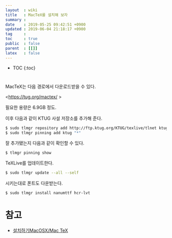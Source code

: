 ```yaml
---
layout  : wiki
title   : MacTeX를 설치해 보자
summary : 
date    : 2019-05-25 09:42:51 +0900
updated : 2019-06-04 21:18:17 +0900
tag     : 
toc     : true
public  : false
parent  : [[]]
latex   : false
---
```

* TOC
{:toc}

# 

MacTeX는 다음 경로에서 다운로드받을 수 있다.

<https://tug.org/mactex/ >

필요한 용량은 6.9GB 정도.

이후 다음과 같이 KTUG 사설 저장소를 추가해 준다.

```sh
$ sudo tlmgr repository add http://ftp.ktug.org/KTUG/texlive/tlnet ktug
$ sudo tlmgr pinning add ktug "*"
```

잘 추가됐는지 다음과 같이 확인할 수 있다.

```
$ tlmgr pinning show
```


TeXLive를 업데이트한다.

```sh
$ sudo tlmgr update --all --self
```

시키는대로 폰트도 다운받는다.

```sh
$ sudo tlmgr install nanumttf hcr-lvt
```


# 참고

* [설치하기MacOSX/Mac TeX](http://wiki.ktug.org/wiki/wiki.php/%EC%84%A4%EC%B9%98%ED%95%98%EA%B8%B0MacOSX/MacTeX )
